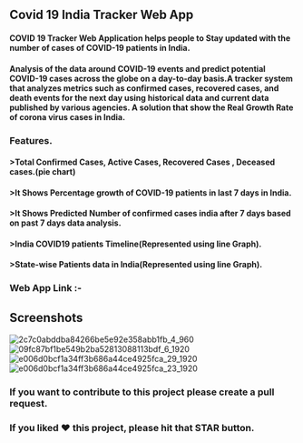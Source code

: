 ## Covid 19 India Tracker Web App
#### COVID 19 Tracker Web Application helps people to Stay updated with the number of cases of COVID-19 patients in India.
#### Analysis of the data around COVID-19 events and predict potential COVID-19 cases across the globe on a day-to-day basis.A tracker system that analyzes metrics such as confirmed cases, recovered cases, and death events for the next day using historical data and current data published by various agencies. A solution that show the Real Growth Rate of corona virus cases in India.

### Features.
#### >Total Confirmed Cases, Active Cases, Recovered Cases , Deceased cases.(pie chart)

#### >It Shows Percentage growth of COVID-19 patients in last 7 days in India.
#### >It Shows Predicted Number of confirmed cases india after 7 days based on past 7 days data analysis.
#### >India COVID19 patients Timeline(Represented using line  Graph).
#### >State-wise Patients  data in India(Represented using line  Graph).
### Web App Link :- 
## Screenshots

![2c7c0abddba84266be5e92e358abb1fb_4_960](https://user-images.githubusercontent.com/47140660/81826699-af0f5d80-9555-11ea-9361-23ae8a1992b9.jpg)
![09fc87bf1be549b2ba52813088113bdf_6_1920](https://user-images.githubusercontent.com/47140660/81826799-c5b5b480-9555-11ea-8b44-5d3eef7773e8.jpg)
![e006d0bcf1a34ff3b686a44ce4925fca_29_1920](https://user-images.githubusercontent.com/47140660/81826865-d5cd9400-9555-11ea-9acb-23fa77475090.jpg)
![e006d0bcf1a34ff3b686a44ce4925fca_23_1920](https://user-images.githubusercontent.com/47140660/81826932-e8e06400-9555-11ea-8fad-8bd94623ea46.jpg)

### If you want to contribute to this project please create a pull request.

### If you liked ♥ this project, please hit that STAR button.

